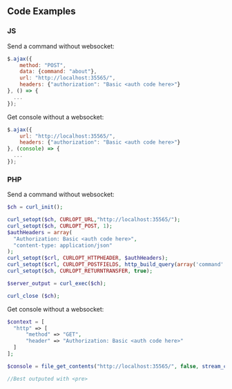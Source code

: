 ## Code Examples

### JS
Send a command without websocket:

```javascript
$.ajax({
    method: "POST",
    data: {command: "about"},
    url: "http://localhost:35565/",
    headers: {"authorization": "Basic <auth code here>"}
}, () => {
  ...
});
```
Get console without a websocket:

```javascript
$.ajax({
    url: "http://localhost:35565/",
    headers: {"authorization": "Basic <auth code here>"}
}, (console) => {
  ...
});
```

### PHP
Send a command without websocket:

```php
$ch = curl_init();

curl_setopt($ch, CURLOPT_URL,"http://localhost:35565/");
curl_setopt($ch, CURLOPT_POST, 1);
$authHeaders = array(
  "Authorization: Basic <auth code here>",
  "content-type: application/json"
);
curl_setopt($crl, CURLOPT_HTTPHEADER, $authHeaders);
curl_setopt($crl, CURLOPT_POSTFIELDS, http_build_query(array('command' => 'about')));
curl_setopt($ch, CURLOPT_RETURNTRANSFER, true);

$server_output = curl_exec($ch);

curl_close ($ch);
```
Get console without a websocket:

```php
$context = [
  "http" => [
      "method" => "GET",
      "header" => "Authorization: Basic <auth code here>"
  ]
];

$console = file_get_contents("http://localhost:35565/", false, stream_context_create($context))

//Best outputed with <pre>
```

